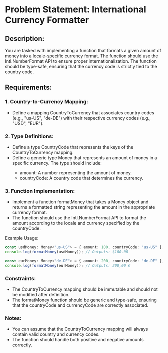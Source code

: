 # Problem Statement: International Currency Formatter

## Description:

You are tasked with implementing a function that formats a given amount of money into a locale-specific currency format. The function should use the Intl.NumberFormat API to ensure proper internationalization. The function should be type-safe, ensuring that the currency code is strictly tied to the country code.

## Requirements:

### 1. Country-to-Currency Mapping:

- Define a mapping CountryToCurrency that associates country codes (e.g., "us-US", "de-DE") with their respective currency codes (e.g., "USD", "EUR").

### 2. Type Definitions:

- Define a type CountryCode that represents the keys of the CountryToCurrency mapping.
- Define a generic type Money<T extends CountryCode> that represents an amount of money in a specific currency. The type should include:
  - amount: A number representing the amount of money.
  - countryCode: A country code that determines the currency.

### 3. Function Implementation:

- Implement a function formatMoney that takes a Money object and returns a formatted string representing the amount in the appropriate currency format.
- The function should use the Intl.NumberFormat API to format the amount according to the locale and currency specified by the countryCode.

Example Usage:

```ts
const usdMoney: Money<"us-US"> = { amount: 100, countryCode: "us-US" };
console.log(formatMoney(usdMoney)); // Outputs: $100.00

const eurMoney: Money<"de-DE"> = { amount: 200, countryCode: "de-DE" };
console.log(formatMoney(eurMoney)); // Outputs: 200,00 €
```

### Constraints:

- The CountryToCurrency mapping should be immutable and should not be modified after definition.
- The formatMoney function should be generic and type-safe, ensuring that the countryCode and currencyCode are correctly associated.

### Notes:

- You can assume that the CountryToCurrency mapping will always contain valid country and currency codes.
- The function should handle both positive and negative amounts correctly.
